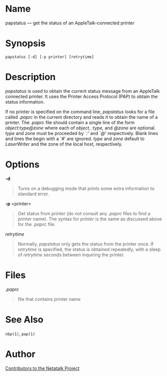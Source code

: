 # Name

papstatus — get the status of an AppleTalk-connected printer

# Synopsis

`papstatus [-d] [-p printer] [retrytime]`

# Description

*papstatus* is used to obtain the current status message from an
AppleTalk connected printer. It uses the Printer Access Protocol (PAP)
to obtain the status information.

If no printer is specified on the command line, *papstatus* looks for a
file called *.paprc* in the current directory and reads it to obtain the
name of a printer. The *.paprc* file should contain a single line of the
form *object:type@zone* where each of *object*, *:type,* and *@zone* are
optional. *type* and *zone* must be proceeded by \`*:*' and \`*@*'
respectively. Blank lines and lines the begin with a \`*\#*' are
ignored. *type* and *zone* default to *LaserWriter* and the zone of the
local host, respectively.

# Options

**-d**

> Turns on a debugging mode that prints some extra information to standard
error.

**-p** <printer\>

> Get status from *printer* (do not consult any *.paprc* files to find a
printer name). The syntax for *printer* is the same as discussed above
for the *.paprc* file.

*retrytime*

> Normally, *papstatus* only gets the status from the printer once. If
*retrytime* is specified, the status is obtained repeatedly, with a
sleep of *retrytime* seconds between inquiring the printer.

# Files

*.paprc*

> file that contains printer name

# See Also

`nbp(1)`, `pap(1)`

# Author

[Contributors to the Netatalk Project](https://netatalk.io/contributors)
